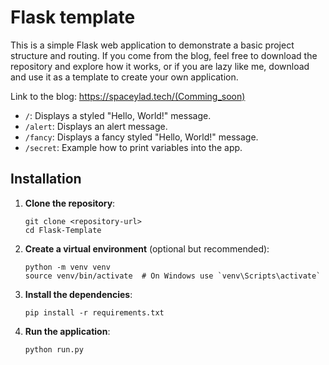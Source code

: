 # Flask template

This is a simple Flask web application to demonstrate a basic project structure and routing.
If you come from the blog, feel free to download the repository and explore how it works, or if you are
lazy like me, download and use it as a template to create your own application.

Link to the blog:
https://spaceylad.tech/(Comming_soon)

- `/`: Displays a styled "Hello, World!" message.
- `/alert`: Displays an alert message.
- `/fancy`: Displays a fancy styled "Hello, World!" message.
- `/secret`: Example how to print variables into the app.


## Installation

1. **Clone the repository**:
    ```
    git clone <repository-url>
    cd Flask-Template
    ```

2. **Create a virtual environment** (optional but recommended):
    ```
    python -m venv venv
    source venv/bin/activate  # On Windows use `venv\Scripts\activate`
    ```

3. **Install the dependencies**:
    ```
    pip install -r requirements.txt
    ```

4. **Run the application**:
    ```
    python run.py
    ```
